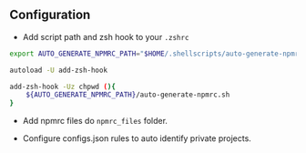 ## Configuration

- Add script path and zsh hook to your `.zshrc`

```sh
export AUTO_GENERATE_NPMRC_PATH="$HOME/.shellscripts/auto-generate-npmrc-in-repository-folder"

autoload -U add-zsh-hook

add-zsh-hook -Uz chpwd (){
    ${AUTO_GENERATE_NPMRC_PATH}/auto-generate-npmrc.sh
}
```

- Add npmrc files do `npmrc_files` folder.

- Configure configs.json rules to auto identify private projects.

